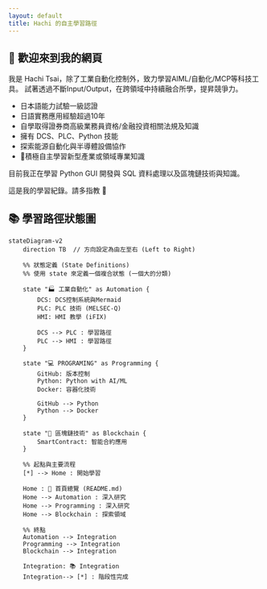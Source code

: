 ```yaml
---
layout: default
title: Hachi 的自主學習路徑
---
```


## 👋 歡迎來到我的網頁

我是 Hachi Tsai，除了工業自動化控制外，致力學習AIML/自動化/MCP等科技工具。
試著透過不斷Input/Output，在跨領域中持續融合所學，提昇競爭力。

- 日本語能力試驗一級認證
- 日語實務應用經驗超過10年
- 自學取得證券商高級業務員資格/金融投資相關法規及知識
- 擁有 DCS、PLC、Python 技能
- 探索能源自動化與半導體設備協作
- 🌟積極自主學習新型產業或領域專業知識

目前我正在學習 Python GUI 開發與 SQL 資料處理以及區塊鏈技術與知識。

這是我的學習紀錄。請多指教 🙌

## 📚 學習路徑狀態圖

```mermaid
stateDiagram-v2
    direction TB  // 方向設定為由左至右 (Left to Right)

    %% 狀態定義 (State Definitions)
    %% 使用 state 來定義一個複合狀態 (一個大的分類)

    state "🏭 工業自動化" as Automation {
        DCS: DCS控制系統與Mermaid
        PLC: PLC 技術 (MELSEC-Q)
        HMI: HMI 教學 (iFIX)

        DCS --> PLC : 學習路徑
        PLC --> HMI : 學習路徑
    }

    state "💻 PROGRAMING" as Programming {
        GitHub: 版本控制
        Python: Python with AI/ML
        Docker: 容器化技術

        GitHub --> Python
        Python --> Docker
    }

    state "🔗 區塊鏈技術" as Blockchain {
        SmartContract: 智能合約應用
    }
    
    %% 起點與主要流程
    [*] --> Home : 開始學習

    Home : 👋 首頁總覽 (README.md)
    Home --> Automation : 深入研究
    Home --> Programming : 深入研究
    Home --> Blockchain : 探索領域

    %% 終點
    Automation --> Integration
    Programming --> Integration
    Blockchain --> Integration
    
    Integration: 📚 Integration
    Integration--> [*] : 階段性完成
```
